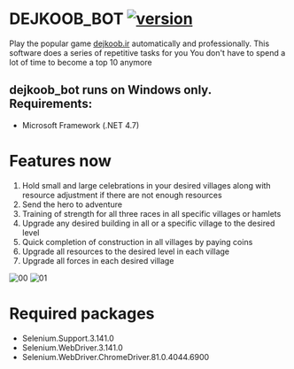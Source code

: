 # DEJKOOB_BOT [![version](https://img.shields.io/badge/version-0.1-green.svg)](https://semver.org)
Play the popular game [dejkoob.ir](http://www.dejkoob.ir/) automatically and professionally.
This software does a series of repetitive tasks for you
You don't have to spend a lot of time to become a top 10 anymore

## dejkoob_bot runs on Windows only. Requirements:

- Microsoft Framework (.NET 4.7)


# Features now
1. Hold small and large celebrations in your desired villages along with resource adjustment if there are not enough resources
2. Send the hero to adventure
3. Training of strength for all three races in all specific villages or hamlets
4. Upgrade any desired building in all or a specific village to the desired level
5. Quick completion of construction in all villages by paying coins
6. Upgrade all resources to the desired level in each village
7. Upgrade all forces in each desired village


![00](https://user-images.githubusercontent.com/57312476/80697851-d6deda00-8aee-11ea-8f11-ebce5d0a6a3f.png)
![01](https://user-images.githubusercontent.com/57312476/80697884-e5c58c80-8aee-11ea-9eee-359def0a1dea.png)

# Required packages
- Selenium.Support.3.141.0
- Selenium.WebDriver.3.141.0
- Selenium.WebDriver.ChromeDriver.81.0.4044.6900


